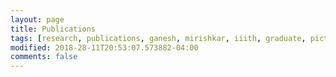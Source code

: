 ```yaml
---
layout: page
title: Publications 
tags: [research, publications, ganesh, mirishkar, iiith, graduate, pict]
modified: 2018-28-11T20:53:07.573882-04:00
comments: false
---
```

<!-- 
[Google Scholar Page](https://scholar.google.com/citations?user=7bun32IAAAAJ&hl=en&oi=ao)

**2021**

1. Multimodal Speech Summarization through Semantic Concept Learning  
**Shruti Palaskar**, Ruslan Salakhutdinov, Alan W Black, Florian Metze    
*The 22nd Annual Conference of the International Speech Communication Association (INTERSPEECH), 2021*  

1. [How2Sign: A Large-Scale Multimodal Dataset for Continuous American Sign Language](https://arxiv.org/pdf/2008.08143.pdf)  
Amanda Duarte, **Shruti Palaskar**, Lucas Ventura, Deepti Ghadiyaram, Kenneth DeHaan, Florian Metze, Jordi Torres, Xavier Giró-i-Nieto  
*Computer Vision and Pattern Recognition (CVPR), 2021*  
[<button type="button" class="btn btn-info">Paper</button>](https://arxiv.org/pdf/2008.08143.pdf)

1. Hierarchical Learning for Multimodal Language Generation  
**Shruti Palaskar**, Florian Metze, Yonatan Bisk, Alan W Black  
*In preparation*

**2020**

1. [Transfer Learning for Multimodal Dialog](https://www.sciencedirect.com/science/article/pii/S0885230820300267)  
**Shruti Palaskar**\*, Ramon Sanabria\*, Florian Metze  
*Elsevier Computer Speech and Language (CS&L)*  
[<button type="button" class="btn btn-info">Paper</button>](https://www.sciencedirect.com/science/article/pii/S0885230820300267)

1. [Grounded Sequence-to-Sequence Transduction](https://loicbarrault.github.io/papers/specia_jstsp2020.pdf)  
Lucia Specia, Raman Arora, Loic Barrault, Ozan Caglayan, Amanda Duarte, Desmond Elliott, Spandana Gella, Nils Holzenberger, Chiraag Lala, Sun Jae Lee, Jindrich Libovick\' y, Pranava Madhyastha, Florian Metze, Karl Mulligan, Alissa Ostapenko, **Shruti Palaskar**, Ramon Sanabria, Josiah Wang  
*IEEE Journal for Select Topics in Signal Processing (JSTSP)*  
[<button type="button" class="btn btn-info">Paper</button>](https://loicbarrault.github.io/papers/specia_jstsp2020.pdf)

1. [Speech Technology for Unwritten Languages](/files/scharenborg20taslp.pdf)  
Odette Scharenborg, Laurent Besacier, Alan W Black, Mark Hasegawa-Johnson, Florian Metze, Graham Neubig, Sebastian Stüker, Pierre Godard, Markus Müller, Lucas Ondel, **Shruti Palaskar**, Philip Arthur, Francesco Ciannella, Mingxing Du, Erin Larsen, Danny Merkx, Rachid Riad, Liming Wang, Emmanuel Dupoux  
*IEEE Transactions for Audio, Speech and Language Processing (TASLP)*  
[<button type="button" class="btn btn-info">Paper</button>](https://ieeexplore.ieee.org/document/8998182)

1. [ASR Error Correction and Domain Adaptation using Machine Translation](https://arxiv.org/pdf/2003.07692.pdf)  
Anirudh Mani\*, **Shruti Palaskar**\*, Nimshi Venkat Meripo, Sandeep Konam, Florian Metze  
**Oral Presentation**
*International Conference on Acoustics, Speech, and Signal Processing (ICASSP), 2020*  
[<button type="button" class="btn btn-info">Paper</button>](https://arxiv.org/pdf/2003.07692.pdf)  

1. [Towards understanding ASR error correction for medical conversations](https://www.aclweb.org/anthology/2020.nlpmc-1.2/)  
Anirudh Mani, **Shruti Palaskar**, Sandeep Konam  
*First Workshop on Natural Language Processing for Medical Conversations, ACL 2020*  
[<button type="button" class="btn btn-info">Paper</button>](https://www.aclweb.org/anthology/2020.nlpmc-1.2/)

**2019**

1. [Multimodal Abstractive Summarization for How2 Videos](https://www.aclweb.org/anthology/P19-1659/)  
**Shruti Palaskar**, Jindrich Libovický, Spandana Gella, Florian Metze  
*Association for Computational Linguistics (ACL), 2019*  
[<button type="button" class="btn btn-info">Paper</button>](https://www.aclweb.org/anthology/P19-1659/)  


1. [Learned in Speech Recognition: Contextual Acoustic Word Embeddigs](https://openreview.net/pdf?id=SJlmNI0ojQ)  
**Shruti Palaskar**\*, Vikas Raunak\*, Florian Metze  
*International Conference on Acoustics, Speech, and Signal Processing (ICASSP), 2019*  
[<button type="button" class="btn btn-info">Paper</button>](https://openreview.net/pdf?id=SJlmNI0ojQ)

1. [Learning from Multiview Correlations in Open-Domain Videos](https://arxiv.org/abs/1811.08890)  
Nils Holzenberger\*, **Shruti Palaskar**\*, Pranava Madhyastha, Florian Metze, Raman Arora  
*International Conference on Acoustics, Speech, and Signal Processing (ICASSP), 2019*  
[<button type="button" class="btn btn-info">Paper</button>](https://arxiv.org/abs/1811.08890)

1. [Multimodal Grounding for Sequence-to-Sequence Speech Recognition](https://arxiv.org/pdf/1811.03865.pdf)  
Ozan Caglayan, Ramon Sanabria, **Shruti Palaskar**, Loïc Barrault, Florian Metze  
*International Conference on Acoustics, Speech, and Signal Processing (ICASSP), 2019*  
[<button type="button" class="btn btn-info">Paper</button>](https://arxiv.org/pdf/1811.03865.pdf)

1. [CMU Sinbad's Submission to the DSTC7 AVSD Track](/files/dstc7_system_description.pdf)  
Ramon Sanabria\*, **Shruti Palaskar**\*, Florian Metze  
**Oral Presentation**  
*7th Dialog State Tracking Challenge (DSTC) at AAAI, 2019*  
[<button type="button" class="btn btn-info">Paper</button>](/files/dstc7_system_description.pdf)

**2018**

1. [Acoustic to Word Recognition with Sequence to Sequence Models](https://arxiv.org/pdf/1807.09597.pdf)  
**Shruti Palaskar** and Florian Metze  
*IEEE Workshop on Spoken Language Technology (SLT), 2018*  
[<button type="button" class="btn btn-info">Paper</button>](https://arxiv.org/pdf/1807.09597.pdf)

1. [How2: A Large-scale Dataset for Multimodal Language Understanding](https://arxiv.org/pdf/1811.00347.pdf)  
Ramon Sanabria, Ozan Caglayan, **Shruti Palaskar**, Desmond Elliott, Loïc Barrault, Lucia Specia, Florian Metze  
*NeurIPS workshop on Visually Grounded Interaction and Language (ViGIL), 2018*  
[<button type="button" class="btn btn-info">Paper</button>](https://arxiv.org/pdf/1811.00347.pdf)

1. [Multimodal Abstractive Summarization for Open-Domain Videos](https://nips2018vigil.github.io/static/papers/accepted/8.pdf)  
Jindrich Libovicky, **Shruti Palaskar**, Spandana Gella, Florian Metze  
**Spotlight Presentation**  
*NeurIPS workshop on Visually Grounded Interaction and Language (ViGIL), 2018*  
[<button type="button" class="btn btn-info">Paper</button>](https://nips2018vigil.github.io/static/papers/accepted/8.pdf)

1. [End-to-End Multimodal Speech Recognition](https://arxiv.org/pdf/1804.09713.pdf)  
**Shruti Palaskar**\*, Ramon Sanabria\*, Florian Metze  
*International Conference on Acoustics, Speech, and Signal Processing (ICASSP), 2018*  
[<button type="button" class="btn btn-info">Paper</button>](https://arxiv.org/pdf/1804.09713.pdf)

1. [Linguistic unit discovery from multi-modal inputs in unwritten languages: Summary of the "Speaking Rosetta" JSALT 2017 Workshop](https://arxiv.org/pdf/1802.05092.pdf)  
Odette Scharenborg, Laurent Besacier, Alan Black, Mark Hasegawa-Johnson, Florian Metze, Graham Neubig, Sebastian Stüker, Pierre Godard, Markus Müller, Lucas Ondel, **Shruti Palaskar**, Philip Arthur, Francesco Ciannella, Mingxing Du, Elin Larsen, Danny Merkx, Rachid Riad, Liming Wang, Emmanuel Dupoux  
*International Conference on Acoustics, Speech, and Signal Processing (ICASSP), 2018*  
[<button type="button" class="btn btn-info">Paper</button>](https://arxiv.org/pdf/1802.05092.pdf)


**2017**

1. [Building an asr system for a low-resource language through the adaptation of a high-resource language asr system: Preliminary results](http://www.isle.illinois.edu/sst/pubs/2017/scharenborg17icnlssp.pdf)  
Odette Scharenborg, Francesco Ciannella, **Shruti Palaskar**, Alan Black, Florian Metze, Lucas Ondel, Mark Hasegawa-Johnson  
*ICNLSSP, 2017*  
[<button type="button" class="btn btn-info">Paper</button>](http://www.isle.illinois.edu/sst/pubs/2017/scharenborg17icnlssp.pdf)

1. [Combining LSTM and Latent Topic Modeling for Mortality Prediction](https://arxiv.org/pdf/1709.02842.pdf)  
Yohan Jo, Lisa Lee, **Shruti Palaskar**  
*Preprint, 2017*  
[<button type="button" class="btn btn-info">Paper</button>](https://arxiv.org/pdf/1709.02842.pdf)

\* - Equal contribution
 -->